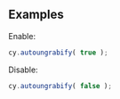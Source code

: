 ## Examples

Enable:
```js
cy.autoungrabify( true );
```

Disable:
```js
cy.autoungrabify( false );
```